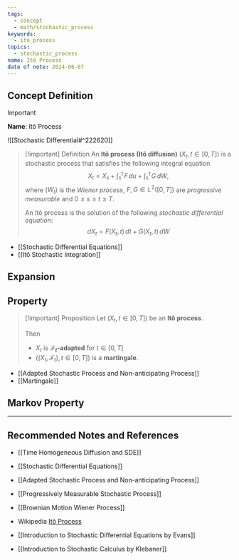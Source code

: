 ```yaml
---
tags:
  - concept
  - math/stochastic_process
keywords:
  - ito_process
topics:
  - stochastic_process
name: Itô Process
date of note: 2024-06-07
---
```


## Concept Definition

>[!important]
>**Name**: Itô Process

![[Stochastic Differential#^222620]]

>[!important] Definition
>An **Itô process (Itô diffusion)** $(X_{t}, t\in [0,T])$ is a stochastic process that satisfies the following integral equation
>$$
>X_{t} = X_{s} + \int_{s}^{t}\,F\,du + \int_{s}^{t}\,G\,dW, 
>$$
>where $(W_{t})$ is the *Wiener process*, $F, G\in \mathbb{L}^2([0,T])$ are *progressive measurable* and $0 \le s \le t \le T$. 
>
>An Itô process is the solution of the following *stochastic differential equation*:
>$$
>dX_{t} = F(X_{t}, t)\,dt + G(X_{t}, t)\,dW
>$$


- [[Stochastic Differential Equations]]
- [[Itô Stochastic Integration]]


## Expansion


## Property

>[!important] Proposition
>Let $(X_{t}, t\in [0,T])$ be an **Itô process**.
>
>Then 
>- $X_{t}$ is **$\mathscr{F}_{t}$-adapted** for $t\in [0,T]$
>- $((X_{t}, \mathscr{F}_{t}), t\in [0,T])$ is a **martingale**.

- [[Adapted Stochastic Process and Non-anticipating Process]]
- [[Martingale]]



## Markov Property







-----------
##  Recommended Notes and References

- [[Time Homogeneous Diffusion and SDE]]
- [[Stochastic Differential Equations]]


- [[Adapted Stochastic Process and Non-anticipating Process]]
- [[Progressively Measurable Stochastic Process]]
- [[Brownian Motion Wiener Process]]

- Wikipedia [Itô Process](https://en.wikipedia.org/wiki/It%C3%B4_calculus)
- [[Introduction to Stochastic Differential Equations by Evans]]
- [[Introduction to Stochastic Calculus by Klebaner]]